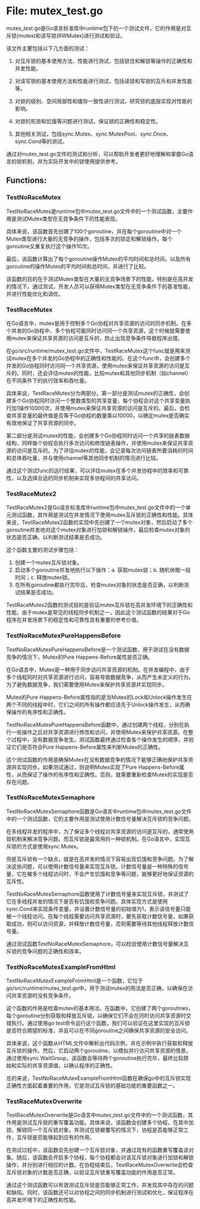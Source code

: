# File: mutex_test.go

mutex_test.go是Go语言标准库中runtime包下的一个测试文件，它的作用是对互斥锁(mutex)和读写锁(RWMutex)进行测试和验证。

该文件主要包括以下几方面的测试：

1. 对互斥锁的基本使用方法、性能进行测试，包括锁住和解锁等操作的正确性和并发性能。

2. 对读写锁的基本使用方法和性能进行测试，包括读锁和写锁的互斥和并发性能等。

3. 对锁的级别、空间局部性和缓存一致性进行测试，研究锁的底层实现对性能的影响。

4. 对锁的死锁和饥饿等问题进行测试，保证锁的正确性和稳定性。

5. 其他相关测试，包括sync.Mutex、sync.MutexPool、sync.Once、sync.Cond等的测试。

通过对mutex_test.go文件的测试和分析，可以帮助开发者更好地理解和掌握Go语言的锁机制，并为实际开发中的锁使用提供参考。

## Functions:

### TestNoRaceMutex

TestNoRaceMutex是runtime包中mutex_test.go文件中的一个测试函数，主要作用是测试Mutex类型在无竞争条件下的性能表现。

具体来说，该函数首先创建了100个goroutine，并在每个goroutine中对一个Mutex类型进行大量的无竞争的操作，包括多次的锁定和解锁操作。每个goroutine又重复执行这个操作10次。

最后，该函数计算出了每个goroutine操作Mutex的平均时间和总时间，以及所有goroutine的操作Mutex的平均时间和总时间，并进行了比较。

该函数的目的在于测试Mutex类型在大量的无竞争场景下的性能，特别是在高并发的情况下。通过测试，开发人员可以获得Mutex类型在无竞争条件下的基准性能，并进行性能优化和调优。



### TestRaceMutex

在Go语言中，mutex是用于控制多个Go协程对共享资源的访问的同步机制。在多个并发的Go协程中，多个协程可能同时访问同一个共享资源，这个时候就需要使用mutex来保证共享资源的访问是互斥的，防止出现竞争条件导致程序出错。

在go/src/runtime/mutex_test.go文件中，TestRaceMutex这个func就是用来测试mutex在多个并发的Go协程中的正确性和性能的。在这个func中，会创建多个并发的Go协程同时访问同一个共享资源，使用mutex来保证共享资源的访问是互斥的。同时，还会评估mutex的性能，比较mutex和其他同步机制（如channel）在不同条件下的执行效率和吞吐量。

具体来说，TestRaceMutex分为两部分。第一部分是测试mutex的正确性，会创建多个Go协程同时访问一个整数类型的共享变量，每个协程会对这个共享变量执行加1操作10000次，并使用mutex来保证共享资源的访问是互斥的。最后，会检查共享变量的最终值是否等于Go协程的数量乘以10000，以确定mutex是否确实有效地保证了共享资源的同步。

第二部分是测试mutex的性能，会创建多个Go协程同时访问一个共享的链表数据结构，同样每个协程会执行多次访问和修改链表操作，并使用mutex来保证共享资源的访问是互斥的。为了评估mutex的性能，会记录每次访问链表所要消耗的时间和总体吞吐量，并与使用channel等其他同步机制的情况进行比较。

通过这个测试func的运行结果，可以评估mutex在多个并发协程中的效率和可靠性，以及选择合适的同步机制来实现多协程间的共享访问。



### TestRaceMutex2

TestRaceMutex2是Go语言标准库中runtime包中mutex_test.go文件中的一个单元测试函数，其作用是测试在并发情况下使用mutex互斥锁的正确性和性能。具体来说，TestRaceMutex2函数的实现中先创建了一个mutex对象，然后启动了多个goroutine并发地对这个mutex对象进行加锁和解锁操作，最后检查mutex对象的状态是否正确，以判断测试结果是否成功。

这个函数主要的测试步骤包括：

1. 创建一个mutex互斥锁对象。
2. 启动多个goroutine并发地执行以下操作：a. 获取mutex锁；b. 随机休眠一段时间；c. 释放mutex锁。
3. 在所有goroutine都执行完毕后，检查mutex对象的状态是否正确，以判断测试结果是否成功。

TestRaceMutex2函数的测试目的是验证mutex互斥锁在高并发环境下的正确性和性能。由于mutex是常见的线程同步机制之一，因此这个测试函数的结果对于Go程序在并发场景下的稳定性和可靠性具有重要的参考价值。



### TestNoRaceMutexPureHappensBefore

TestNoRaceMutexPureHappensBefore是一个测试函数，用于测试在没有数据竞争的情况下，Mutex的Pure Happens-Before属性是否正确。

在Go语言中，Mutex是一种用于同步访问共享资源的机制。在并发编程中，由于多个线程同时对共享资源进行访问，容易导致数据竞争，从而产生未定义的行为。为了避免数据竞争，我们需要使用Mutex来保护共享资源并实现同步。

Mutex的Pure Happens-Before属性指的是当Mutex的Lock和Unlock操作发生在两个不同的线程中时，它们之间的所有操作都应该先于Unlock操作发生，从而确保操作的有序性和正确性。

TestNoRaceMutexPureHappensBefore函数中，通过创建两个线程，分别在执行一些操作之后对共享资源进行修改和访问，并使用Mutex来保护共享资源。在整个过程中，没有数据竞争发生。测试函数最终通过检查各个操作发生的顺序，并验证它们是否符合Pure Happens-Before属性来判断Mutex的正确性。

这个测试函数的作用是确保Mutex在没有数据竞争的情况下能够正确地保护共享资源并实现同步。如果测试通过，则说明Mutex实现了Pure Happens-Before属性，从而保证了操作的有序性和正确性。否则，就需要重新检查Mutex的实现是否存在问题。



### TestNoRaceMutexSemaphore

TestNoRaceMutexSemaphore函数是Go语言中runtime包中mutex_test.go文件中的一个测试函数，它的主要作用是测试使用计数信号量解决互斥锁的竞争问题。

在多线程并发的程序中，为了保证多个线程对共享资源的访问是互斥的，通常使用锁机制来解决竞争问题。而互斥锁是最常用的一种锁机制。在Go语言中，实现互斥锁的方式是使用sync.Mutex。

但是互斥锁有一个缺点，就是在高并发的情况下容易出现饥饿和竞争问题。为了解决这些问题，可以使用计数信号量来实现互斥锁。计数信号量是一种特殊的信号量，它在被多个线程访问时，不会产生饥饿和竞争等问题，能够更好地保证资源的互斥性。

TestNoRaceMutexSemaphore函数使用了计数信号量来实现互斥锁，并测试了它在多线程并发的情况下是否有饥饿和竞争问题。具体实现方式是使用sync.Cond来实现条件变量，并设置计数信号量的初始值为1，表示该信号量只能被一个线程访问。在每个线程需要访问共享资源时，要先获取计数信号量，如果获取成功，则可以访问资源，并释放计数信号量，否则需要等待其他线程释放计数信号量。

通过测试函数TestNoRaceMutexSemaphore，可以检验使用计数信号量解决互斥锁的竞争问题的正确性和效率。



### TestNoRaceMutexExampleFromHtml

TestNoRaceMutexExampleFromHtml是一个函数，它位于go/src/runtime/mutex_test.go中，用于测试mutex的用法是否正确，以确保在访问共享资源时没有竞争条件。

这个函数的作用是检查mutex的基本用法。在函数中，它创建了两个goroutines，每个goroutine分别获取和释放互斥锁，以确保它们不会在同时访问共享资源时交错执行。通过使用go test命令运行这个函数，我们可以验证在这里实现的互斥锁是否符合期望的标准，并且可以在不同goroutine之间确保共享资源的安全访问。

具体来说，这个函数从HTML文件中解析出代码示例，并在示例中执行获取和释放互斥锁的操作。然后，它启动两个goroutine，以模拟并行访问共享资源的情景。通过使用sync.WaitGroup，该函数会等待两个goroutine执行完毕，最终比较原始和实际的共享资源值，以确认程序的正确性。

总的来说，TestNoRaceMutexExampleFromHtml函数在确保go中的互斥锁实现正确性方面起着重要的作用，它是测试互斥锁的基础功能的重要函数之一。



### TestRaceMutexOverwrite

TestRaceMutexOverwrite是Go语言中mutex_test.go文件中的一个测试函数，其作用是测试互斥锁的重写覆盖功能。具体来说，该函数会创建多个协程，在其中加锁、解锁同一个互斥锁对象，并测试在锁被覆写的情况下，协程是否能够正常工作，互斥锁是否能够起到应有的作用。

在测试过程中，该函数会先创建一个互斥锁对象，并通过现有的函数重写覆盖该对象。随后，该函数会开启多个协程，每个协程都会对该互斥锁对象进行加锁和解锁操作，并分别进行相应的计数。在协程结束后，TestRaceMutexOverwrite会检查互斥锁对象的计数是否正确，以验证互斥锁重写覆盖功能的作用是否正常。

通过这个测试函数可以有效测试互斥锁是否能够正常工作，并发现其中存在的问题和缺陷。同时，该函数还可以对协程之间的同步机制进行测试和优化，保证程序在高并发环境下的正确性和性能。



